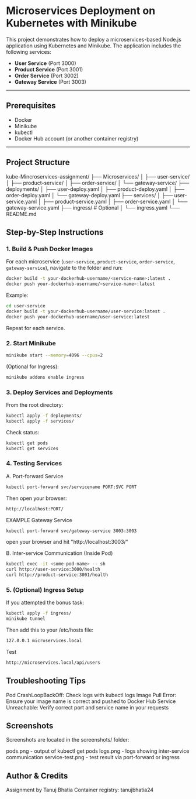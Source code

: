 # Microservices Deployment on Kubernetes with Minikube

This project demonstrates how to deploy a microservices-based Node.js application using Kubernetes and Minikube. The application includes the following services:

- **User Service** (Port 3000)
- **Product Service** (Port 3001)
- **Order Service** (Port 3002)
- **Gateway Service** (Port 3003)

---

## Prerequisites

- Docker
- Minikube
- kubectl
- Docker Hub account (or another container registry)

---

## Project Structure
kube-Mincroservices-assignment/
├── Microservices/
│   ├── user-service/
│   ├── product-service/
│   ├── order-service/
│   └── gateway-service/
├── deployments/
│   ├── user-deploy.yaml
│   ├── product-deploy.yaml
│   ├── order-deploy.yaml
│   └── gateway-deploy.yaml
├── services/
│   ├── user-service.yaml
│   ├── product-service.yaml
│   ├── order-service.yaml
│   └── gateway-service.yaml
├── ingress/              # Optional
│   └── ingress.yaml
└── README.md

## Step-by-Step Instructions

### 1. Build & Push Docker Images

For each microservice (`user-service`, `product-service`, `order-service`, `gateway-service`), navigate to the folder and run:

```bash
docker build -t your-dockerhub-username/<service-name>:latest .
docker push your-dockerhub-username/<service-name>:latest
```
Example:
```bash
cd user-service
docker build -t your-dockerhub-username/user-service:latest .
docker push your-dockerhub-username/user-service:latest
```
Repeat for each service.

### 2. Start Minikube
```bash
minikube start --memory=4096 --cpus=2
```
(Optional for Ingress):
```bash
minikube addons enable ingress
```

### 3. Deploy Services and Deployments
From the root directory:
```bash
kubectl apply -f deployments/
kubectl apply -f services/
```
Check status:
```bash
kubectl get pods
kubectl get services
```
### 4. Testing Services
A. Port-forward Service
```bash
kubectl port-forward svc/servicename PORT:SVC PORT
```
Then open your browser:
```bash
http://localhost:PORT/
```
EXAMPLE
Gateway Service
```bash
kubectl port-forward svc/gateway-service 3003:3003
```
open your browser and hit "http://localhost:3003/"

B. Inter-service Communication (Inside Pod)
```bash
kubectl exec -it <some-pod-name> -- sh
curl http://user-service:3000/health
curl http://product-service:3001/health
```
### 5. (Optional) Ingress Setup
If you attempted the bonus task:
```bash
kubectl apply -f ingress/
minikube tunnel
```
Then add this to your /etc/hosts file:
```bash
127.0.0.1 microservices.local
```
Test
```bash
http://microservices.local/api/users
```

## Troubleshooting Tips
Pod CrashLoopBackOff: Check logs with kubectl logs <pod-name>
Image Pull Error: Ensure your image name is correct and pushed to Docker Hub
Service Unreachable: Verify correct port and service name in your requests

## Screenshots
Screenshots are located in the screenshots/ folder:

pods.png - output of kubectl get pods
logs.png - logs showing inter-service communication
service-test.png - test result via port-forward or ingress

## Author & Credits
Assignment by Tanuj Bhatia
Container registry: tanujbhatia24
